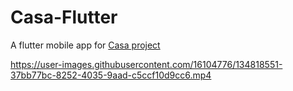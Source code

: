 # Casa-Flutter

A flutter mobile app for [Casa project](https://github.com/getcasa/casa)




https://user-images.githubusercontent.com/16104776/134818551-37bb77bc-8252-4035-9aad-c5ccf10d9cc6.mp4


